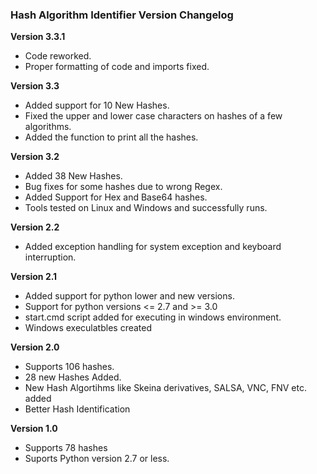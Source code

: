 ### Hash Algorithm Identifier Version Changelog

**Version 3.3.1**
* Code reworked.
* Proper formatting of code and imports fixed.

**Version 3.3**
* Added support for 10 New Hashes.
* Fixed the upper and lower case characters on hashes of a few algorithms.
* Added the function to print all the hashes.

**Version 3.2**
* Added 38 New Hashes.
* Bug fixes for some hashes due to wrong Regex.
* Added Support for Hex and Base64 hashes.
* Tools tested on Linux and Windows and successfully runs.

**Version 2.2**
* Added exception handling for system exception and keyboard interruption.

**Version 2.1**
* Added support for python lower and new versions.
* Support for python versions <= 2.7 and >= 3.0
* start.cmd script added for executing in windows environment.
* Windows execulatbles created

**Version 2.0**
* Supports 106 hashes.
* 28 new Hashes Added.
* New Hash Algortihms like Skeina derivatives, SALSA, VNC, FNV etc. added
* Better Hash Identification

**Version 1.0**
* Supports 78 hashes
* Suports Python version 2.7 or less.
